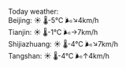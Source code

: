 Today weather:  
Beijing: ☀️   🌡️-5°C 🌬️↘4km/h  
Tianjin: ☀️   🌡️-1°C 🌬️→7km/h  
Shijiazhuang: ☀️   🌡️-4°C 🌬️↘7km/h  
Tangshan: ☀️   🌡️-4°C 🌬️↑4km/h  
